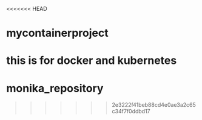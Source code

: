 <<<<<<< HEAD
# mycontainerproject
this is for docker and kubernetes
=======
# monika_repository
>>>>>>> 2e3222f41beb88cd4e0ae3a2c65c34f7f0ddbd17
